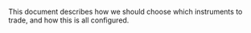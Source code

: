 This document describes how we should choose which instruments to trade, and how this is all configured.

